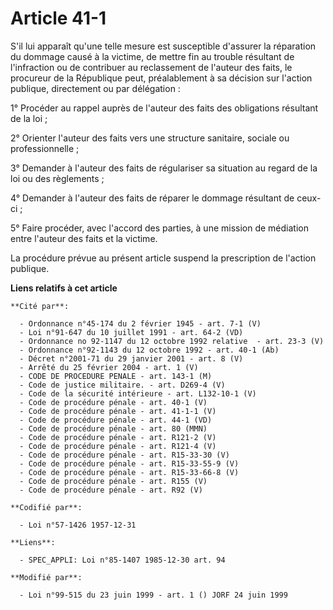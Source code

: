 # Article 41-1

S'il lui apparaît qu'une telle mesure est susceptible d'assurer la réparation du dommage causé à la victime, de mettre fin au
trouble résultant de l'infraction ou de contribuer au reclassement de l'auteur des faits, le procureur de la République peut,
préalablement à sa décision sur l'action publique, directement ou par délégation :

1° Procéder au rappel auprès de l'auteur des faits des obligations résultant de la loi ;

2° Orienter l'auteur des faits vers une structure sanitaire, sociale ou professionnelle ;

3° Demander à l'auteur des faits de régulariser sa situation au regard de la loi ou des règlements ;

4° Demander à l'auteur des faits de réparer le dommage résultant de ceux-ci ;

5° Faire procéder, avec l'accord des parties, à une mission de médiation entre l'auteur des faits et la victime.

La procédure prévue au présent article suspend la prescription de l'action publique.

**Liens relatifs à cet article**

	**Cité par**:

	  - Ordonnance n°45-174 du 2 février 1945 - art. 7-1 (V)
	  - Loi n°91-647 du 10 juillet 1991 - art. 64-2 (VD)
	  - Ordonnance no 92-1147 du 12 octobre 1992 relative  - art. 23-3 (V)
	  - Ordonnance n°92-1143 du 12 octobre 1992 - art. 40-1 (Ab)
	  - Décret n°2001-71 du 29 janvier 2001 - art. 8 (V)
	  - Arrêté du 25 février 2004 - art. 1 (V)
	  - CODE DE PROCEDURE PENALE - art. 143-1 (M)
	  - Code de justice militaire. - art. D269-4 (V)
	  - Code de la sécurité intérieure - art. L132-10-1 (V)
	  - Code de procédure pénale - art. 40-1 (V)
	  - Code de procédure pénale - art. 41-1-1 (V)
	  - Code de procédure pénale - art. 44-1 (VD)
	  - Code de procédure pénale - art. 80 (MMN)
	  - Code de procédure pénale - art. R121-2 (V)
	  - Code de procédure pénale - art. R121-4 (V)
	  - Code de procédure pénale - art. R15-33-30 (V)
	  - Code de procédure pénale - art. R15-33-55-9 (V)
	  - Code de procédure pénale - art. R15-33-66-8 (V)
	  - Code de procédure pénale - art. R155 (V)
	  - Code de procédure pénale - art. R92 (V)

	**Codifié par**:

	  - Loi n°57-1426 1957-12-31

	**Liens**:

	  - SPEC_APPLI: Loi n°85-1407 1985-12-30 art. 94

	**Modifié par**:

	  - Loi n°99-515 du 23 juin 1999 - art. 1 () JORF 24 juin 1999
